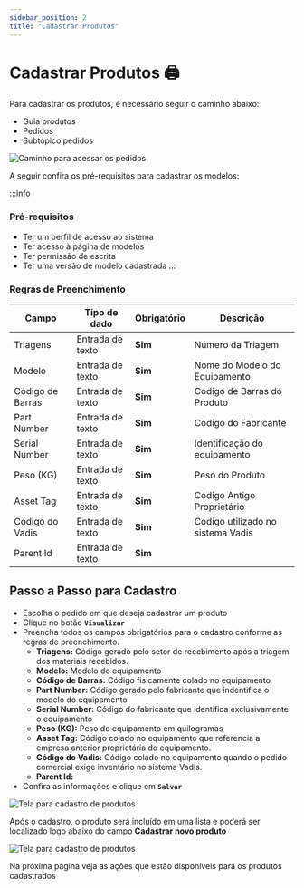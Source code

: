 ```yaml
---
sidebar_position: 2
title: "Cadastrar Produtos"
---
```


# Cadastrar Produtos :printer:

Para cadastrar os produtos, é necessário seguir o caminho abaixo:

- Guia produtos
- Pedidos
- Subtópico pedidos

![Caminho para acessar os pedidos](/img/images/aba_pedidos.png)

A seguir confira os pré-requisitos para cadastrar os modelos:

:::info

### Pré-requisitos

- Ter um perfil de acesso ao sistema
- Ter acesso à página de modelos
- Ter permissão de escrita
- Ter uma versão de modelo cadastrada
  :::

### Regras de Preenchimento

| Campo            | Tipo de dado     | Obrigatório | Descrição                         |
| ---------------- | ---------------- | ----------- | --------------------------------- |
| Triagens         | Entrada de texto | **Sim**     | Número da Triagem                 |
| Modelo           | Entrada de texto | **Sim**     | Nome do Modelo do Equipamento     |
| Código de Barras | Entrada de texto | **Sim**     | Código de Barras do Produto       |
| Part Number      | Entrada de texto | **Sim**     | Código do Fabricante              |
| Serial Number    | Entrada de texto | **Sim**     | Identificação do equipamento      |
| Peso (KG)        | Entrada de texto | **Sim**     | Peso do Produto                   |
| Asset Tag        | Entrada de texto | **Sim**     | Código Antigo Proprietário        |
| Código do Vadis  | Entrada de texto | **Sim**     | Código utilizado no sistema Vadis |
| Parent Id        | Entrada de texto | **Sim**     |                                   |

## Passo a Passo para Cadastro

- Escolha o pedido em que deseja cadastrar um produto
- Clique no botão **`Visualizar`**
- Preencha todos os campos obrigatórios para o cadastro conforme as regras de preenchimento.
  - **Triagens:** Código gerado pelo setor de recebimento após a triagem dos materiais recebidos.
  - **Modelo:** Modelo do equipamento
  - **Código de Barras:** Código fisicamente colado no equipamento
  - **Part Number:** Código gerado pelo fabricante que indentifica o modelo do equipamento
  - **Serial Number:** Código do fabricante que identifica exclusivamente o equipamento
  - **Peso (KG):** Peso do equipamento em quilogramas
  - **Asset Tag:** Código colado no equipamento que referencia a empresa anterior proprietária do equipamento.
  - **Código do Vadis:** Código colado no equipamento quando o pedido comercial exige inventário no sistema Vadis.
  - **Parent Id:**
- Confira as informações e clique em **`Salvar`**

![Tela para cadastro de produtos](/img/images/tela_cadastrar_produtos.png)

Após o cadastro, o produto será incluído em uma lista e poderá ser localizado logo abaixo do campo **Cadastrar novo produto**

![Tela para cadastro de produtos](/img/images/lista_produtos.png)

Na próxima página veja as ações que estão disponíveis para os produtos cadastrados
